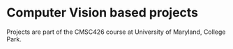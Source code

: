 # Computer Vision based projects
Projects are part of the CMSC426 course at University of Maryland, College Park.
